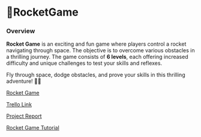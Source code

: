 # 🚀RocketGame

### Overview  
**Rocket Game** is an exciting and fun game where players control a rocket navigating through space. The objective is to overcome various obstacles in a thrilling journey. The game consists of **6 levels**, each offering increased difficulty and unique challenges to test your skills and reflexes.  

Fly through space, dodge obstacles, and prove your skills in this thrilling adventure! 🚀✨

[Rocket Game](https://sharemygame.com/@delicateflower/rocket-game)

[Trello Link](https://trello.com/invite/b/67596563e7e06480a2f62595/ATTI8abed3ce03f2b942ccd8b17c1b27bd5797BE88E3/project)

[Project Report](https://docs.google.com/document/d/16APi0sGmE7g327xuPNkBqtnQfGqSV8vm3aiTvBMK0oc/edit?usp=sharing)

[Rocket Game Tutorial](Rocket%20Game%20Tutorial.mp4)





